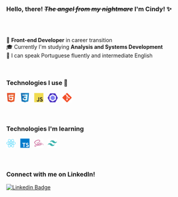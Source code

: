 ### Hello, there! <s>*The angel from my nightmare*</s> I'm Cindy! ✨

<br />
<br />

🌱 **Front-end Developer** in career transition <br>
🎓 Currently I'm studying **Analysis and Systems Development** <br>
📍 I can speak Portuguese fluently and intermediate English 


<br />

###  Technologies I use 🚀

<div> 
  <img src="./tecnologias/html.png" width="25" title="HTML5"/> &nbsp;
  <img src="./tecnologias/css.png" width="25" title="CSS3"/> &nbsp;
  <img src="./tecnologias/js.png" width="25" title="JavaScript"/> &nbsp;
  <img src="./tecnologias/eslint.png" width="27" title="Eslint"/> &nbsp;
  <img src="./tecnologias/git.png" width="25" title="Git"/> &nbsp;
</div>

<br />
<br />

###  Technologies I'm learning

<div>
  <img src="./tecnologias/react.png" width="25" title="React"/> &nbsp;
  <img src="./tecnologias/typescript.png" width="25" title="TypeScript"/> &nbsp;
  <img src="./tecnologias/sass.png" width="25" title="Sass"/> &nbsp;
  <img src="./tecnologias/tailwindcss.png" width="25" title="Tailwind CSS"/> &nbsp;
</div>

<br />
<br />

### Connect with me on LinkedIn!

<!-- [<img src="https://img.shields.io/badge/linkedin-%230077B5.svg?&style=for-the-badge&logo=linkedin&logoColor=white" />](https://www.linkedin.com/in/eucindyn/) -->

[![Linkedin Badge](https://img.shields.io/badge/-Cindy%20Nascimento-cb6699?style=flat-square&logo=Linkedin&logoColor=white&link=https://www.linkedin.com/in/eucindyn/)](https://www.linkedin.com/in/eucindyn/) 

<!---->
  
 
	
        
        

        
